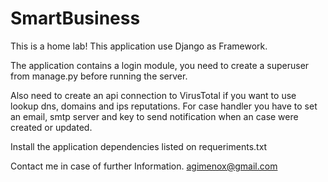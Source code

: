 # SmartBusiness

This is a home lab!
This application use Django as Framework.

The application contains a login module, you need to create a superuser from manage.py before running the server.

Also need to create an api connection to VirusTotal if you want to use lookup dns, domains and ips reputations.
For case handler you have to set an email, smtp server and key to send notification when an case were created or updated.

Install the application dependencies listed on requeriments.txt

Contact me in case of further Information.
agimenox@gmail.com
